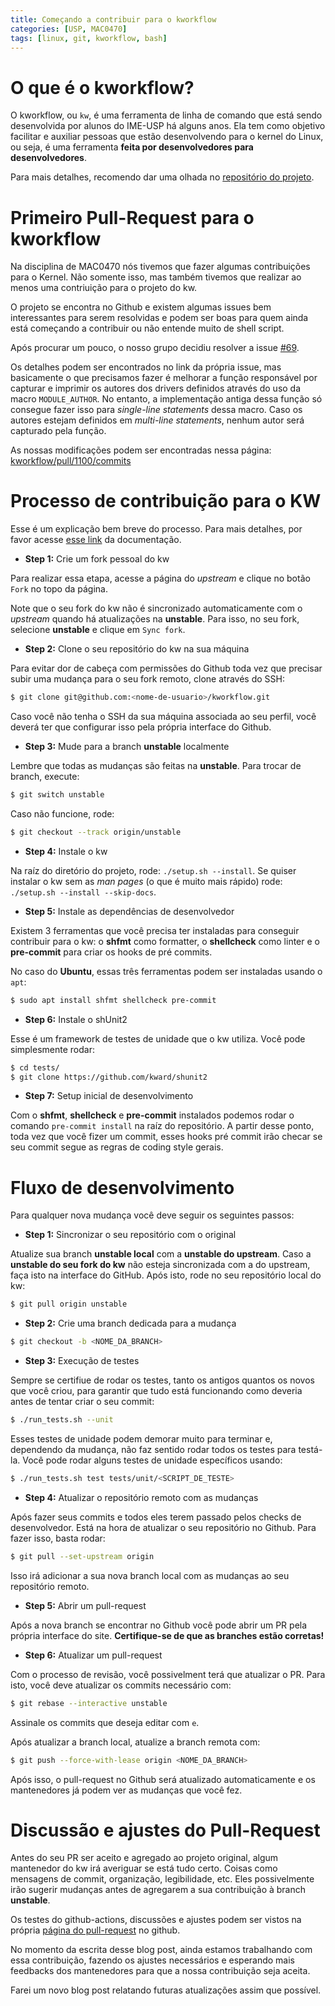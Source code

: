 ```yaml
---
title: Começando a contribuir para o kworkflow
categories: [USP, MAC0470]
tags: [linux, git, kworkflow, bash]
---
```


# O que é o kworkflow?

O kworkflow, ou `kw`, é uma ferramenta de linha de comando que está sendo desenvolvida por alunos
do IME-USP há alguns anos. Ela tem como objetivo facilitar e auxiliar pessoas que estão desenvolvendo
para o kernel do Linux, ou seja, é uma ferramenta **feita por desenvolvedores para desenvolvedores**.

Para mais detalhes, recomendo dar uma olhada no [repositório do projeto](https://github.com/kworkflow/kworkflow).

# Primeiro Pull-Request para o kworkflow

Na disciplina de MAC0470 nós tivemos que fazer algumas contribuições para o Kernel. Não somente isso, mas também tivemos
que realizar ao menos uma contriuição para o projeto do kw.

O projeto se encontra no Github e existem algumas issues bem interessantes para serem resolvidas e podem ser boas
para quem ainda está começando a contribuir ou não entende muito de shell script.

Após procurar um pouco, o nosso grupo decidiu resolver a issue [#69](https://github.com/kworkflow/kworkflow/issues/69).

Os detalhes podem ser encontrados no link da própria issue, mas basicamente o que precisamos fazer é melhorar a função
responsável por capturar e imprimir os autores dos drivers definidos através do uso da macro `MODULE_AUTHOR`. No entanto,
a implementação antiga dessa função só consegue fazer isso para *single-line statements* dessa macro. Caso os autores
estejam definidos em *multi-line statements*, nenhum autor será capturado pela função.

As nossas modificações podem ser encontradas nessa página:
[kworkflow/pull/1100/commits](https://github.com/kworkflow/kworkflow/pull/1100/commits)

# Processo de contribuição para o KW

Esse é um explicação bem breve do processo. Para mais detalhes, por favor
acesse [esse link](https://kworkflow.org/content/howtocontribute.html#development-cycle-and-branches) da documentação.

- **Step 1:** Crie um fork pessoal do kw

Para realizar essa etapa, acesse a página do *upstream* e clique no botão `Fork` no topo da página.

Note que o seu fork do kw não é sincronizado automaticamente com o *upstream*
quando há atualizações na **unstable**. Para isso, no seu fork, selecione **unstable**
e clique em `Sync fork`.

- **Step 2:** Clone o seu repositório do kw na sua máquina

Para evitar dor de cabeça com permissões do Github toda vez que precisar
subir uma mudança para o seu fork remoto, clone através do SSH:

```bash
$ git clone git@github.com:<nome-de-usuario>/kworkflow.git
```

Caso você não tenha o SSH da sua máquina associada ao seu perfil,
você deverá ter que configurar isso pela própria interface do Github.

- **Step 3:** Mude para a branch **unstable** localmente

Lembre que todas as mudanças são feitas na **unstable**. Para trocar de branch, execute:

```bash
$ git switch unstable
```

Caso não funcione, rode:

```bash
$ git checkout --track origin/unstable
```

- **Step 4:** Instale o kw

Na raíz do diretório do projeto, rode: `./setup.sh --install`. Se quiser instalar o kw sem as *man pages* (o que é muito mais rápido) rode: `./setup.sh --install --skip-docs`.

- **Step 5:** Instale as dependências de desenvolvedor

Existem 3 ferramentas que você precisa ter instaladas para conseguir contribuir para o kw: o **shfmt** como formatter, o **shellcheck** como linter e o **pre-commit** para criar os hooks de pré commits.

No caso do **Ubuntu**, essas três ferramentas podem ser instaladas usando o `apt`:

```bash
$ sudo apt install shfmt shellcheck pre-commit
```

- **Step 6:** Instale o shUnit2

Esse é um framework de testes de unidade que o kw utiliza. Você pode simplesmente rodar:

```bash
$ cd tests/
$ git clone https://github.com/kward/shunit2
```

- **Step 7:** Setup inicial de desenvolvimento

Com o **shfmt**, **shellcheck** e **pre-commit** instalados podemos
rodar o comando `pre-commit install` na raíz do repositório. A partir
desse ponto, toda vez que você fizer um commit, esses hooks pré commit irão checar se seu commit segue as regras de coding style gerais.

# Fluxo de desenvolvimento

Para qualquer nova mudança você deve seguir os seguintes passos:

- **Step 1:** Sincronizar o seu repositório com o original

Atualize sua branch **unstable local** com a **unstable do upstream**.
Caso a **unstable do seu fork do kw** não esteja sincronizada com a do upstream, faça isto na interface do GitHub. Após isto, rode no seu repositório local do kw:

```bash
$ git pull origin unstable
```

- **Step 2:** Crie uma branch dedicada para a mudança

```bash
$ git checkout -b <NOME_DA_BRANCH>
```

- **Step 3:** Execução de testes

Sempre se certifiue de rodar os testes, tanto os antigos quantos os novos que você criou, para garantir que tudo está funcionando como deveria antes de tentar criar o seu commit:

```bash
$ ./run_tests.sh --unit
```

Esses testes de unidade podem demorar muito para terminar e, dependendo da mudança, não faz sentido rodar todos os testes para testá-la. Você pode rodar alguns testes de unidade específicos usando:

```bash
$ ./run_tests.sh test tests/unit/<SCRIPT_DE_TESTE>
```

- **Step 4:** Atualizar o repositório remoto com as mudanças

Após fazer seus commits e todos eles terem passado pelos checks de
desenvolvedor. Está na hora de atualizar o seu repositório no Github.
Para fazer isso, basta rodar:

```bash
$ git pull --set-upstream origin
```

Isso irá adicionar a sua nova branch local com as mudanças ao seu repositório remoto.

- **Step 5:** Abrir um pull-request

Após a nova branch se encontrar no Github você pode abrir um PR pela
própria interface do site. **Certifique-se de que as branches estão corretas!**

- **Step 6:** Atualizar um pull-request

Com o processo de revisão, você possivelment terá que atualizar o PR.
Para isto, você deve atualizar os commits necessário com:

```bash
$ git rebase --interactive unstable
```

Assinale os commits que deseja editar com `e`.

Após atualizar a branch local, atualize a branch remota com:

```bash
$ git push --force-with-lease origin <NOME_DA_BRANCH>
```

Após isso, o pull-request no Github será atualizado automaticamente
e os mantenedores já podem ver as mudanças que você fez.

# Discussão e ajustes do Pull-Request

Antes do seu PR ser aceito e agregado ao projeto original, algum mantenedor do kw irá averiguar se está tudo certo.
Coisas como mensagens de commit, organização, legibilidade, etc. Eles possivelmente irão sugerir mudanças
antes de agregarem a sua contribuição à branch **unstable**.

Os testes do github-actions, discussões e ajustes podem ser vistos na própria [página
do pull-request](https://github.com/kworkflow/kworkflow/pull/1100) no github.

No momento da escrita desse blog post, ainda estamos trabalhando com essa contribuição, fazendo os ajustes
necessários e esperando mais feedbacks dos mantenedores para que a nossa contribuição seja aceita.

Farei um novo blog post relatando futuras atualizações assim que possível.